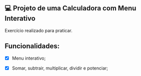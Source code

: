 ## 💻 Projeto de uma Calculadora com Menu Interativo

Exercício realizado para praticar.

## Funcionalidades:

- [x] Menu interativo;
- [x] Somar, subtrair, multiplicar, dividir e potenciar;

